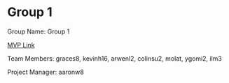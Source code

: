 # Group 1
Group Name: Group 1

[MVP Link](https://docs.google.com/document/d/1xFI9DDdO5HZAcu36Y6NL-RTDry5E3WHkfy-ZEWuqbXM/edit?usp=sharing)

Team Members: graces8, kevinh16, arwenl2, colinsu2, molat, ygomi2, ilm3

Project Manager: aaronw8

